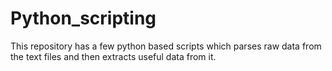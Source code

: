 # Python_scripting
This repository has a few python based scripts which parses raw data from the text files and then extracts useful data from it.
